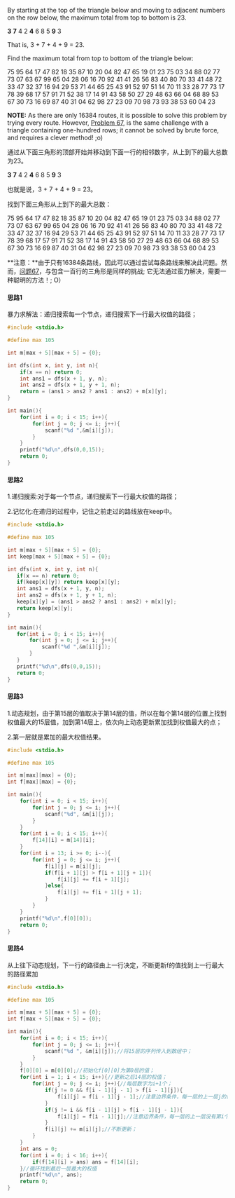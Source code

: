 By starting at the top of the triangle below and moving to adjacent numbers on the row below, the maximum total from top to bottom is 23.

**3**
**7** 4
2 **4** 6
8 5 **9** 3

That is, 3 + 7 + 4 + 9 = 23.

Find the maximum total from top to bottom of the triangle below:

75
95 64
17 47 82
18 35 87 10
20 04 82 47 65
19 01 23 75 03 34
88 02 77 73 07 63 67
99 65 04 28 06 16 70 92
41 41 26 56 83 40 80 70 33
41 48 72 33 47 32 37 16 94 29
53 71 44 65 25 43 91 52 97 51 14
70 11 33 28 77 73 17 78 39 68 17 57
91 71 52 38 17 14 91 43 58 50 27 29 48
63 66 04 68 89 53 67 30 73 16 69 87 40 31
04 62 98 27 23 09 70 98 73 93 38 53 60 04 23

**NOTE:** As there are only 16384 routes, it is possible to solve this problem by trying every route. However, [Problem 67](https://projecteuler.net/problem=67), is the same challenge with a triangle containing one-hundred rows; it cannot be solved by brute force, and requires a clever method! ;o)

 通过从下面三角形的顶部开始并移动到下面一行的相邻数字，从上到下的最大总数为23。

**3** 
**7** 4
2 **4** 6
8 5 **9** 3

也就是说，3 + 7 + 4 + 9 = 23。

找到下面三角形从上到下的最大总数：

75 
95 64 
17 47 82 
18 35 87 10 
20 04 82 47 65 
19 01 23 75 03 34 
88 02 77 73 07 63 67 
99 65 04 28 06 16 70 92 
41 41 26 56 83 40 80 70 33 
41 48 72 33 47 32 37 16 94 29 
53 71 44 65 25 43 91 52 97 51 14 
70 11 33 28 77 73 17 78 39 68 17 57 
91 71 52 38 17 14 91 43 58 50 27 29 48 
63 66 04 68 89 53 67 30 73 16 69 87 40 31 
04 62 98 27 23 09 70 98 73 93 38 53 60 04 23

**注意：**由于只有16384条路线，因此可以通过尝试每条路线来解决此问题。然而，[问题67](https://projecteuler.net/problem=67)，与包含一百行的三角形是同样的挑战; 它无法通过蛮力解决，需要一种聪明的方法！; O）

#### 思路1

暴力求解法：递归搜索每一个节点，递归搜索下一行最大权值的路径；

```c
#include <stdio.h>

#define max 105

int m[max + 5][max + 5] = {0};

int dfs(int x, int y, int n){
	if(x == n) return 0;
	int ans1 = dfs(x + 1, y, n);
	int ans2 = dfs(x + 1, y + 1, n);
	return = (ans1 > ans2 ? ans1 : ans2) + m[x][y];
}

int main(){
	for(int i = 0; i < 15; i++){
		for(int j = 0; j <= i; j++){
			scanf("%d ",&m[i][j]);
		}
	}
	printf("%d\n",dfs(0,0,15));
	return 0;
}
```

#### 思路2

1.递归搜索:对于每一个节点，递归搜索下一行最大权值的路径；

2.记忆化:在递归的过程中，记住之前走过的路线放在keep中。

 ```c
#include <stdio.h>

#define max 105

int m[max + 5][max + 5] = {0};
int keep[max + 5][max + 5] = {0};

int dfs(int x, int y, int n){
	if(x == n) return 0;
	if(keep[x][y]) return keep[x][y];
	int ans1 = dfs(x + 1, y, n);
	int ans2 = dfs(x + 1, y + 1, n);
	keep[x][y] = (ans1 > ans2 ? ans1 : ans2) + m[x][y];
	return keep[x][y];
}

int main(){
	for(int i = 0; i < 15; i++){
		for(int j = 0; j <= i; j++){
			scanf("%d ",&m[i][j]);
		}
	}
	printf("%d\n",dfs(0,0,15));
	return 0;
}
 ```

#### 思路3

1.动态规划，由于第15层的值取决于第14层的值，所以在每个第14层的位置上找到权值最大的15层值，加到第14层上，依次向上动态更新累加找到权值最大的点；

2.第一层就是累加的最大权值结果。

```c
#include <stdio.h>

#define max 105

int m[max][max] = {0};
int f[max][max] = {0};

int main(){
	for(int i = 0; i < 15; i++){
		for(int j = 0; j <= i; j++){
			scanf("%d", &m[i][j]);
		}
	}
	for(int i = 0; i < 15; i++){
		f[14][i] = m[14][i];
	}
	for(int i = 13; i >= 0; i--){
		for(int j = 0; j <= i; j++){
			f[i][j] = m[i][j];
			if(f[i + 1][j] > f[i + 1][j + 1]){
				f[i][j] += f[i + 1][j];
			}else{
				f[i][j] += f[i + 1][j + 1];
			}
		}
	}
	printf("%d\n",f[0][0]);
	return 0;
}
```

#### 思路4

从上往下动态规划，下一行的路径由上一行决定，不断更新f的值找到上一行最大的路径累加

```c
#include <stdio.h>

#define max 105

int m[max + 5][max + 5] = {0};
int f[max + 5][max + 5] = {0};

int main(){
	for(int i = 0; i < 15; i++){
		for(int j = 0; j <= i; j++){
			scanf("%d ", &m[i][j]);//将15层的序列传入到数组中；
		}
	}
	f[0][0] = m[0][0];//初始化f[0][0]为第0层的值；
	for(int i = 1; i < 15; i++){//更新之后14层的权值；
		for(int j = 0; j <= i; j++){//每层数字为i+1个；
			if(j != 0 && f[i - 1][j - 1] > f[i - 1][j]){
				f[i][j] = f[i - 1][j - 1];//注意边界条件，每一层的上一层j的值可能为0,超界；
			}
			if(j != i && f[i - 1][j] > f[i - 1][j - 1]){
				f[i][j] = f[i - 1][j];//注意边界条件，每一层的上一层没有第i个值，超界；
			}
			f[i][j] += m[i][j];//不断更新；
		}
	}
	int ans = 0;
	for(int i = 0; i < 16; i++){
		if(f[14][i] > ans) ans = f[14][i];
	}//循环找到最后一层最大的权值
	printf("%d\n", ans);
	return 0;
}
```



